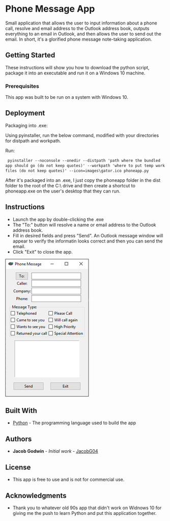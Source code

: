 # Phone Message App

Small application that allows the user to input information about a phone call, resolve and email address to the Outlook address book, outputs everything to an email in Outlook, and then allows the user to send out the email. In short, it's a glorified phone message note-taking application.

## Getting Started

These instructions will show you how to download the python script, package it into an executable and run it on a Windows 10 machine.

### Prerequisites

This app was built to be run on a system with Windows 10.

## Deployment

Packaging into .exe:

Using pyinstaller, run the below command, modified with your directories for distpath and workpath.

Run:
```
 pyinstaller --noconsole --onedir --distpath 'path where the bundled app should go (do not keep quotes)' --workpath 'where to put temp work files (do not keep quotes)' --icon=images\gator.ico phoneapp.py
```
After it's packaged into an .exe, I just copy the phoneapp folder in the dist folder to the root of the C:\ drive and then create a shortcut to phoneapp.exe on the user's desktop that they can run.

## Instructions

* Launch the app by double-clicking the .exe
* The "To:" button will resolve a name or email address to the Outlook address book.
* Fill in desired fields and press "Send". An Outlook message window will appear to verify the informatin looks correct and then you can send the email.
* Click "Exit" to close the app.

![alt text](https://github.com/JacobG04/phone_message/blob/master/images/phone_message_screencap.PNG)

## Built With

* [Python](https://www.python.org/downloads/) - The programming language used to build the app

## Authors

* **Jacob Godwin** - *Initial work* - [JacobG04](https://github.com/JacobG04)

## License

* This app is free to use and is not for commercial use.

## Acknowledgments

* Thank you to whatever old 90s app that didn't work on Widnows 10 for giving me the push to learn Python and put this application together.
